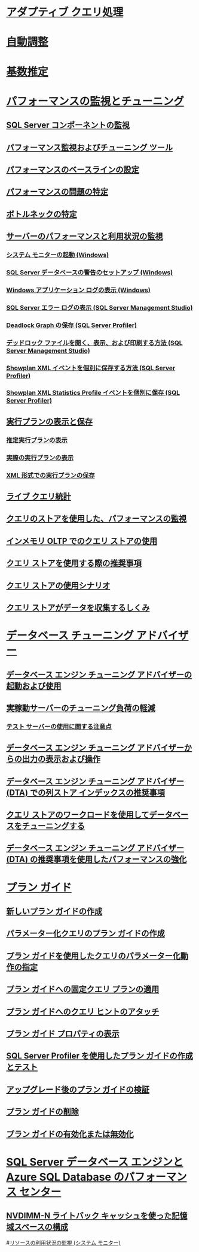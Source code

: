 # [アダプティブ クエリ処理](adaptive-query-processing.md)
# [自動調整](../automatic-tuning/automatic-tuning.md)
# [基数推定](cardinality-estimation-sql-server.md)  

# [パフォーマンスの監視とチューニング](monitor-and-tune-for-performance.md)  
## [SQL Server コンポーネントの監視](monitor-sql-server-components.md)  
## [パフォーマンス監視およびチューニング ツール](performance-monitoring-and-tuning-tools.md)  

## [パフォーマンスのベースラインの設定](establish-a-performance-baseline.md)  
## [パフォーマンスの問題の特定](isolate-performance-problems.md)  
## [ボトルネックの特定](identify-bottlenecks.md)  
## [サーバーのパフォーマンスと利用状況の監視](server-performance-and-activity-monitoring.md)  
### [システム モニターの起動 (Windows)](start-system-monitor-windows.md)  
### [SQL Server データベースの警告のセットアップ (Windows)](set-up-a-sql-server-database-alert-windows.md)  
### [Windows アプリケーション ログの表示 (Windows)](view-the-windows-application-log-windows-10.md)  
### [SQL Server エラー ログの表示 (SQL Server Management Studio)](view-the-sql-server-error-log-sql-server-management-studio.md)  
### [Deadlock Graph の保存 (SQL Server Profiler)](save-deadlock-graphs-sql-server-profiler.md)  
### [デッドロック ファイルを開く、表示、および印刷する方法 (SQL Server Management Studio)](open-view-and-print-a-deadlock-file-sql-server-management-studio.md)  
### [Showplan XML イベントを個別に保存する方法 (SQL Server Profiler)](save-showplan-xml-events-separately-sql-server-profiler.md)  
### [Showplan XML Statistics Profile イベントを個別に保存 (SQL Server Profiler)](save-showplan-xml-statistics-profile-events-separately-sql-server-profiler.md)  
## [実行プランの表示と保存](display-and-save-execution-plans.md)  
### [推定実行プランの表示](display-the-estimated-execution-plan.md)  
### [実際の実行プランの表示](display-an-actual-execution-plan.md)  
### [XML 形式での実行プランの保存](save-an-execution-plan-in-xml-format.md)  
## [ライブ クエリ統計](live-query-statistics.md)  
## [クエリのストアを使用した、パフォーマンスの監視](monitoring-performance-by-using-the-query-store.md)  
## [インメモリ OLTP でのクエリ ストアの使用](using-the-query-store-with-in-memory-oltp.md)  
## [クエリ ストアを使用する際の推奨事項](best-practice-with-the-query-store.md)  
## [クエリ ストアの使用シナリオ](query-store-usage-scenarios.md)  
## [クエリ ストアがデータを収集するしくみ](how-query-store-collects-data.md)  


# [データベース チューニング アドバイザー](database-engine-tuning-advisor.md)  
## [データベース エンジン チューニング アドバイザーの起動および使用](start-and-use-the-database-engine-tuning-advisor.md)  
## [実稼動サーバーのチューニング負荷の軽減](reduce-the-production-server-tuning-load.md)  
### [テスト サーバーの使用に関する注意点](considerations-for-using-test-servers.md)  
## [データベース エンジン チューニング アドバイザーからの出力の表示および操作](view-and-work-with-the-output-from-the-database-engine-tuning-advisor.md)  
## [データベース エンジン チューニング アドバイザー (DTA) での列ストア インデックスの推奨事項](columnstore-index-recommendations-in-database-engine-tuning-advisor-dta.md)  
## [クエリ ストアのワークロードを使用してデータベースをチューニングする](tuning-database-using-workload-from-query-store.md)  
## [データベース エンジン チューニング アドバイザー (DTA) の推奨事項を使用したパフォーマンスの強化](performance-improvements-using-dta-recommendations.md)  

# [プラン ガイド](plan-guides.md)  
## [新しいプラン ガイドの作成](create-a-new-plan-guide.md)  
## [パラメーター化クエリのプラン ガイドの作成](create-a-plan-guide-for-parameterized-queries.md)  
## [プラン ガイドを使用したクエリのパラメーター化動作の指定](specify-query-parameterization-behavior-by-using-plan-guides.md)  
## [プラン ガイドへの固定クエリ プランの適用](apply-a-fixed-query-plan-to-a-plan-guide.md)  
## [プラン ガイドへのクエリ ヒントのアタッチ](attach-query-hints-to-a-plan-guide.md)  
## [プラン ガイド プロパティの表示](view-plan-guide-properties.md)  
## [SQL Server Profiler を使用したプラン ガイドの作成とテスト](use-sql-server-profiler-to-create-and-test-plan-guides.md)  
## [アップグレード後のプラン ガイドの検証](validate-plan-guides-after-upgrade.md)  
## [プラン ガイドの削除](delete-a-plan-guide.md)  
## [プラン ガイドの有効化または無効化](enable-or-disable-a-plan-guide.md)  

# [SQL Server データベース エンジンと Azure SQL Database のパフォーマンス センター](performance-center-for-sql-server-database-engine-and-azure-sql-database.md)  
## [NVDIMM-N ライトバック キャッシュを使った記憶域スペースの構成](configuring-storage-spaces-with-a-nvdimm-n-write-back-cache.md)  

#[リソースの利用状況の監視 (システム モニター)](../performance-monitor/monitor-resource-usage-system-monitor.md) 
